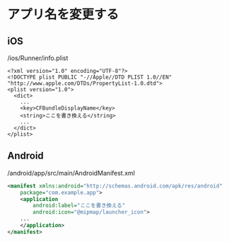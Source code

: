# アプリ名を変更する

## iOS
/ios/Runner/info.plist
```plist
<?xml version="1.0" encoding="UTF-8"?>
<!DOCTYPE plist PUBLIC "-//Apple//DTD PLIST 1.0//EN" "http://www.apple.com/DTDs/PropertyList-1.0.dtd">
<plist version="1.0">
  <dict>
    ...
    <key>CFBundleDisplayName</key>
    <string>ここを書き換える</string>
    ...
  </dict>
</plist>
```


## Android
/android/app/src/main/AndroidManifest.xml
```xml
<manifest xmlns:android="http://schemas.android.com/apk/res/android"
    package="com.example.app">
    <application
        android:label="ここを書き換える"
        android:icon="@mipmap/launcher_icon">
    ...
    </application>
</manifest>
```

